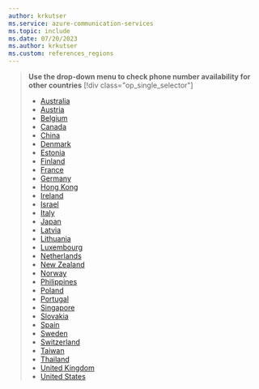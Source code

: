 ```yaml
---
author: krkutser
ms.service: azure-communication-services
ms.topic: include
ms.date: 07/20/2023
ms.author: krkutser
ms.custom: references_regions
---
```

> **Use the drop-down menu to check phone number availability for other countries**
> [!div class="op_single_selector"]
>
> - [Australia](../concepts/numbers/phone-number-management-for-australia.md)
> - [Austria](../concepts/numbers/phone-number-management-for-austria.md)
> - [Belgium](../concepts/numbers/phone-number-management-for-belgium.md)
> - [Canada](../concepts/numbers/phone-number-management-for-canada.md)
> - [China](../concepts/numbers/phone-number-management-for-china.md)
> - [Denmark](../concepts/numbers/phone-number-management-for-denmark.md)
> - [Estonia](../concepts/numbers/phone-number-management-for-estonia.md)
> - [Finland](../concepts/numbers/phone-number-management-for-finland.md)
> - [France](../concepts/numbers/phone-number-management-for-france.md)
> - [Germany](../concepts/numbers/phone-number-management-for-germany.md)
> - [Hong Kong](../concepts/numbers/phone-number-management-for-hong-kong.md)
> - [Ireland](../concepts/numbers/phone-number-management-for-ireland.md)
> - [Israel](../concepts/numbers/phone-number-management-for-israel.md)
> - [Italy](../concepts/numbers/phone-number-management-for-italy.md)
> - [Japan](../concepts/numbers/phone-number-management-for-japan.md)
> - [Latvia](../concepts/numbers/phone-number-management-for-latvia.md)
> - [Lithuania](../concepts/numbers/phone-number-management-for-lithuania.md)
> - [Luxembourg](../concepts/numbers/phone-number-management-for-luxembourg.md)
> - [Netherlands](../concepts/numbers/phone-number-management-for-netherlands.md)
> - [New Zealand](../concepts/numbers/phone-number-management-for-new-zealand.md)
> - [Norway](../concepts/numbers/phone-number-management-for-norway.md)
> - [Philippines](../concepts/numbers/phone-number-management-for-philippines.md)
> - [Poland](../concepts/numbers/phone-number-management-for-poland.md)
> - [Portugal](../concepts/numbers/phone-number-management-for-portugal.md)
> - [Singapore](../concepts/numbers/phone-number-management-for-singapore.md)
> - [Slovakia](../concepts/numbers/phone-number-management-for-slovakia.md)
> - [Spain](../concepts/numbers/phone-number-management-for-spain.md)
> - [Sweden](../concepts/numbers/phone-number-management-for-sweden.md)
> - [Switzerland](../concepts/numbers/phone-number-management-for-switzerland.md)
> - [Taiwan](../concepts/numbers/phone-number-management-for-taiwan.md)
> - [Thailand](../concepts/numbers/phone-number-management-for-thailand.md)
> - [United Kingdom](../concepts/numbers/phone-number-management-for-united-kingdom.md)
> - [United States](../concepts/numbers/phone-number-management-for-united-states.md)
